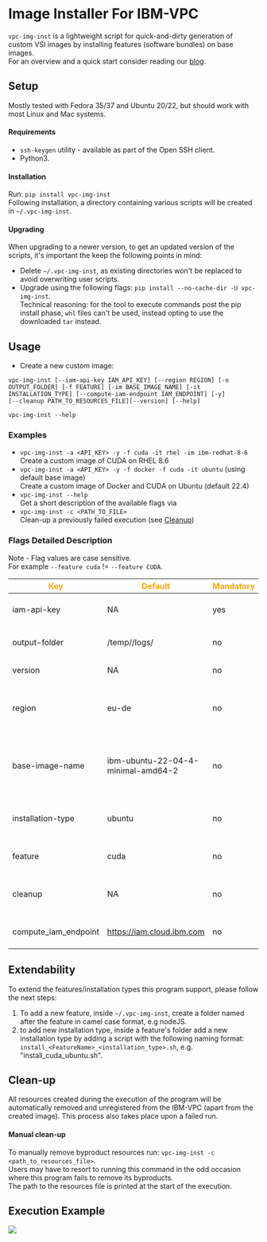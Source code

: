 # Image Installer For IBM-VPC

`vpc-img-inst` is a lightweight script for quick-and-dirty generation of custom VSI images by installing features (software bundles) on base images.  
For an overview and a quick start consider reading our [blog](https://medium.com/@erezh/how-to-get-ibm-vpc-images-with-cuda-and-other-features-easily-6786127ab4e5).

## Setup

Mostly tested with Fedora 35/37 and Ubuntu 20/22, but should work with most Linux and Mac systems.   
#### Requirements
- `ssh-keygen` utility - available as part of the Open SSH client.
- Python3.

#### Installation
Run: `pip install vpc-img-inst`  
Following installation, a directory containing various scripts will be created in  `~/.vpc-img-inst`.   
#### Upgrading
When upgrading to a newer version, to get an updated version of the scripts, it's important the keep the following points in mind:
- Delete `~/.vpc-img-inst`, as existing directories won't be replaced to avoid overwriting user scripts. 
- Upgrade using the following flags: `pip install --no-cache-dir -U vpc-img-inst`.  
Technical reasoning: for the tool to execute commands post the pip install phase, `whl` files can't be used, instead opting to use the downloaded `tar` instead.

## Usage
- Create a new custom image:
```
vpc-img-inst [--iam-api-key IAM_API_KEY] [--region REGION] [-o OUTPUT_FOLDER] [-f FEATURE] [-im BASE_IMAGE_NAME] [-it INSTALLATION_TYPE] [--compute-iam-endpoint IAM_ENDPOINT] [-y] 
[--cleanup PATH_TO_RESOURCES_FILE][--version] [--help]
```
```vpc-img-inst --help```
### Examples
- `vpc-img-inst -a <API_KEY> -y -f cuda -it rhel -im ibm-redhat-8-6`  
Create a custom image of CUDA on RHEL 8.6
- `vpc-img-inst -a <API_KEY> -y -f docker -f cuda -it ubuntu` (using default base image)  
Create a custom image of Docker and CUDA on Ubuntu (default 22.4) 
- `vpc-img-inst --help`  
Get a short description of the available flags via  
- `vpc-img-inst -c <PATH_TO_FILE>`  
Clean-up a previously failed execution (see [Cleanup](##-Clean-up))

### Flags Detailed Description
Note - Flag values are case sensitive.  
For example `--feature cuda` !=  `--feature CUDA`.

<!--- <img width=125/> is used in the following table to create spacing --->
 |<span style="color:orange">Key|<span style="color:orange">Default|<span style="color:orange">Mandatory|<span style="color:orange">Additional info|
 |---|---|---|---|
 | iam-api-key   | NA|yes|IBM Cloud API key. To generate a new API Key adhere to the following [guide](https://www.ibm.com/docs/en/spectrumvirtualizecl/8.1.3?topic=installing-creating-api-key)
 | output-folder   |/temp/<auto-generated-folder>/logs/ | no |Path to folder storing IDs of resources created by this program and installation logs |
 | version       | NA| no |Returns vpc-img-inst's package version|
 |region| eu-de| no|Geographical location for deployment and scope for available resources by the IBM-VPC service. Regions are listed <a href="https://cloud.ibm.com/docs/vpc?topic=vpc-creating-a-vpc-in-a-different-region&interface=cli"> here</a>. |
 |base-image-name| ibm-ubuntu-22-04-4-minimal-amd64-2| no| Prefix of an image name from your account, on which the produced image will be based. Could be either an IBM stock image as explained [here](https://cloud.ibm.com/docs/vpc?topic=vpc-about-images) or a custom image.|
  | installation-type| ubuntu | no |type of installation to use, e.g. for feature cuda the currently supported types are: ubuntu and rhel.|
  | feature| cuda | no |Feature to install on the produced image. Currently supporting: cuda and docker.|
  | cleanup| NA | no |Path to a resources file, that will be submitted for deletion. Program will be terminated subsequently.|
 compute_iam_endpoint|https://iam.cloud.ibm.com|no|Alternative IAM endpoint url for the cloud provider, e.g. https://iam.test.cloud.ibm.com|


## Extendability
To extend the features/installation types this program support, please follow the next steps:
1. To add a new feature, inside `~/.vpc-img-inst`, create a folder named after the feature in camel case format, e.g nodeJS.
2. to add new installation type, inside a feature's folder add a new installation type by adding a script with the following naming format: `install_<FeatureName>_<installation_type>.sh`, e.g. "install_cuda_ubuntu.sh".


## Clean-up
All resources created during the execution of the program will be automatically removed and unregistered from the IBM-VPC (apart from the created image). This process also takes place upon a failed run. 
#### Manual clean-up
To manually remove byproduct resources run: `vpc-img-inst -c <path_to_resources_file>`.  
Users may have to resort to running this command in the odd occasion where this program fails to remove its byproducts.   
The path to the resources file is printed at the start of the execution.

## Execution Example
![](doc_assets/example.png?raw=true)